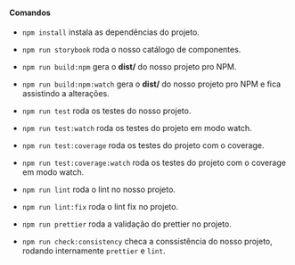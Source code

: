 #### Comandos

- `npm install` instala as dependências do projeto.

- `npm run storybook` roda o nosso catálogo de componentes.

- `npm run build:npm` gera o **dist/** do nosso projeto pro NPM.

- `npm run build:npm:watch` gera o **dist/** do nosso projeto pro NPM e fica assistindo a alterações.

- `npm run test` roda os testes do nosso projeto.

- `npm run test:watch` roda os testes do projeto em modo watch.

- `npm run test:coverage` roda os testes do projeto com o coverage.

- `npm run test:coverage:watch` roda os testes do projeto com o coverage em modo watch.

- `npm run lint` roda o lint no nosso projeto.

- `npm run lint:fix` roda o lint fix no projeto.

- `npm run prettier` roda a validação do prettier no projeto.

- `npm run check:consistency` checa a conssistência do nosso projeto, rodando internamente `prettier` e `lint`.
